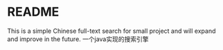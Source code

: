 README
===========================
This is a simple Chinese full-text search for small project and will expand and improve in the future.
一个java实现的搜索引擎

